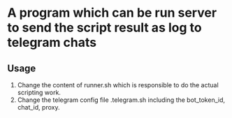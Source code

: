 # A program which can be run server to send the script result as log to telegram chats

## Usage
1. Change the content of runner.sh which is responsible to do the actual scripting work.
2. Change the telegram config file .telegram.sh including the bot_token_id, chat_id, proxy.
